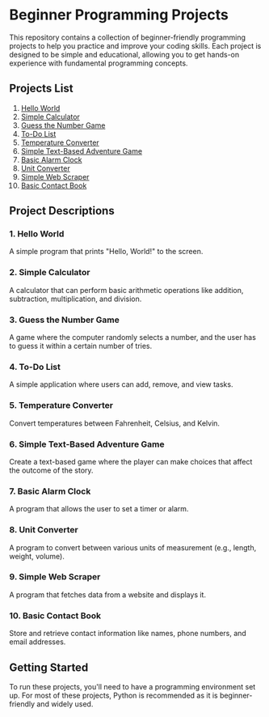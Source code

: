 # Beginner Programming Projects

This repository contains a collection of beginner-friendly programming projects to help you practice and improve your coding skills. Each project is designed to be simple and educational, allowing you to get hands-on experience with fundamental programming concepts.

## Projects List

1. [Hello World](hello-world/)
2. [Simple Calculator](simple-calculator/)
3. [Guess the Number Game](guess-the-number/)
4. [To-Do List](to-do-list/)
5. [Temperature Converter](temperature-converter/)
6. [Simple Text-Based Adventure Game](text-adventure/)
7. [Basic Alarm Clock](alarm-clock/)
8. [Unit Converter](unit-converter/)
9. [Simple Web Scraper](web-scraper/)
10. [Basic Contact Book](contact-book/)

## Project Descriptions

### 1. Hello World
A simple program that prints "Hello, World!" to the screen.

### 2. Simple Calculator
A calculator that can perform basic arithmetic operations like addition, subtraction, multiplication, and division.

### 3. Guess the Number Game
A game where the computer randomly selects a number, and the user has to guess it within a certain number of tries.

### 4. To-Do List
A simple application where users can add, remove, and view tasks.

### 5. Temperature Converter
Convert temperatures between Fahrenheit, Celsius, and Kelvin.

### 6. Simple Text-Based Adventure Game
Create a text-based game where the player can make choices that affect the outcome of the story.

### 7. Basic Alarm Clock
A program that allows the user to set a timer or alarm.

### 8. Unit Converter
A program to convert between various units of measurement (e.g., length, weight, volume).

### 9. Simple Web Scraper
A program that fetches data from a website and displays it.

### 10. Basic Contact Book
Store and retrieve contact information like names, phone numbers, and email addresses.

## Getting Started

To run these projects, you'll need to have a programming environment set up. For most of these projects, Python is recommended as it is beginner-friendly and widely used.
